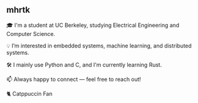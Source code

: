 ## mhrtk

🎓 I'm a student at UC Berkeley, studying Electrical Engineering and Computer Science.

💡 I’m interested in embedded systems, machine learning, and distributed systems.

🛠️ I mainly use Python and C, and I'm currently learning Rust.

📫 Always happy to connect — feel free to reach out!

🐈 Catppuccin Fan
